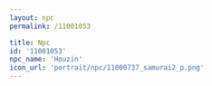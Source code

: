 ```yaml
---
layout: npc
permalink: /11001053

title: Npc
id: '11001053'
npc_name: 'Houzin'
icon_url: 'portrait/npc/11000737_samurai2_p.png'
---
```

